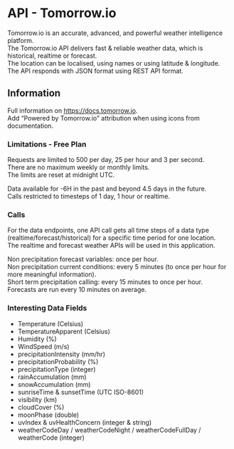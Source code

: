 # API - Tomorrow.io

Tomorrow.io is an accurate, advanced, and powerful weather intelligence platform.  
The Tomorrow.io API delivers fast & reliable weather data, which is historical, realtime or forecast.  
The location can be localised, using names or using latitude & longitude.
The API responds with JSON format using REST API format.

## Information

Full information on <https://docs.tomorrow.io>.  
Add “Powered by Tomorrow.io” attribution when using icons from documentation.

### Limitations - Free Plan

Requests are limited to 500 per day, 25 per hour and 3 per second.  
There are no maximum weekly or monthly limits.  
The limits are reset at midnight UTC.

Data available for -6H in the past and beyond 4.5 days in the future.  
Calls restricted to timesteps of 1 day, 1 hour or realtime.

### Calls

For the data endpoints, one API call gets all time steps of a data type (realtime/forecast/historical) for a specific time period for one location.  
The realtime and forecast weather APIs will be used in this application.

Non precipitation forecast variables: once per hour.  
Non precipitation current conditions: every 5 minutes (to once per hour for more meaningful information).  
Short term precipitation calling: every 15 minutes to once per hour.  
Forecasts are run every 10 minutes on average.

### Interesting Data Fields

* Temperature (Celsius)
* TemperatureApparent (Celsius)
* Humidity (%)
* WindSpeed (m/s)
* precipitationIntensity (mm/hr)
* precipitationProbability (%)
* precipitationType  (integer)
* rainAccumulation (mm)
* snowAccumulation (mm)
* sunriseTime & sunsetTime (UTC ISO-8601)
* visibility (km)
* cloudCover (%)
* moonPhase (double)
* uvIndex & uvHealthConcern (integer & string)
* weatherCodeDay / weatherCodeNight / weatherCodeFullDay / weatherCode (integer)
